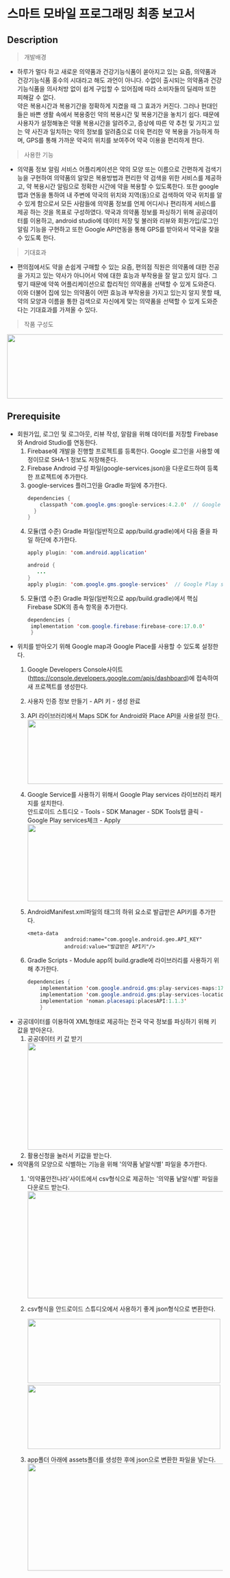 # 스마트 모바일 프로그래밍 최종 보고서
## Description
>개발배경   
* 하루가 멀다 하고 새로운 의약품과 건강기능식품이 쏟아지고 있는 요즘, 의약품과 건강기능식품 홍수의 시대라고 해도 과언이 아니다. 수없이 출시되는 의약품과 건강기능식품을 의사처방 없이 쉽게 구입할 수 있어짐에 따라 소비자들의 딜레마 또한 피해갈 수 없다.    
약은 복용시간과 복용기간을 정확하게 지켰을 때 그 효과가 커진다. 그러나 현대인들은 바쁜 생활 속에서 복용중인 약의 복용시간 및 복용기간을 놓치기 쉽다. 때문에 사용자가 설정해놓은 약물 복용시간을 알려주고, 증상에 따른 약 추천 및 가지고 있는 약 사진과 일치하는 약의 정보를 알려줌으로 더욱 편리한 약 복용을 가능하게 하며, GPS를 통해 가까운 약국의 위치를 보여주어 약국 이용을 편리하게 한다.
> 사용한 기능   
* 의약품 정보 알림 서비스 어플리케이션은 약의 모양 또는 이름으로 간편하게 검색기능을 구현하여 의약품의 알맞은 복용방법과 편리한 약 검색을 위한 서비스를 제공하고, 약 복용시간 알림으로 정확한 시간에 약을 복용할 수 있도록한다. 또한 google맵과 연동을 통하여 내 주변에 약국의 위치와 지역(동)으로 검색하여 약국 위치를 알 수 있게 함으로서 모든 사람들에 의약품 정보를 언제 어디서나 편리하게 서비스를 제공 하는 것을 목표로 구성하였다. 약국과 의약품 정보를 파싱하기 위해 공공데이터를 이용하고, android studio에 데이터 저장 및 불러와 리뷰와 회원가입/로그인 알림 기능을 구현하고 또한 Google API연동을 통해 GPS를 받아와서 약국을 찾을 수 있도록 한다.
>기대효과   
* 편의점에서도 약을 손쉽게 구매할 수 있는 요즘, 편의점 직원은 의약품에 대한 전공을 가지고 있는 약사가 아니어서 약에 대한 효능과 부작용을 잘 알고 있지 않다. 그렇기 때문에 약쏙 어플리케이션으로 합리적인 의약품을 선택할 수 있게 도와준다. 이와 더불어 집에 있는 의약품이 어떤 효능과 부작용을 가지고 있는지 알지 못할 때, 약의 모양과 이름을 통한 검색으로 자신에게 맞는 의약품을 선택할 수 있게 도와준다는 기대효과를 가져올 수 있다. 
> 작품 구성도
  <img src="https://user-images.githubusercontent.com/62936197/152375666-cea45f83-aa6a-44d9-b9e5-ec167242f8c2.png" width="550" height="150">
  
## Prerequisite
* 회원가입, 로그인 및 로그아웃, 리뷰 작성, 알람을 위해 데이터를 저장할 Firebase와 Android Studio를 연동한다.
    1. Firebase에 개발을 진행할 프로젝트를 등록한다. Google 로그인을 사용할 예정이므로 SHA-1 정보도 저장해준다.  
    2. Firebase Android 구성 파일(google-services.json)을 다운로드하여 등록한 프로젝트에 추가한다.   
    3. google-services 플러그인을 Gradle 파일에 추가한다. 
        ```java
        dependencies {
            classpath 'com.google.gms:google-services:4.2.0'  // Google Services plugin
          }
        }
        ```
    4. 모듈(앱 수준) Gradle 파일(일반적으로 app/build.gradle)에서 다음 줄을 파일 하단에 추가한다.
        ```java
        apply plugin: 'com.android.application'

        android {
           ...
        }
        apply plugin: 'com.google.gms.google-services'  // Google Play services Gradle plugin
        ```
    5. 모듈(앱 수준) Gradle 파일(일반적으로 app/build.gradle)에서 핵심 Firebase SDK의 종속 항목을 추가한다.
        ```java
        dependencies {
         implementation 'com.google.firebase:firebase-core:17.0.0'
         }
        ```
* 위치를 받아오기 위해 Google map과 Google Place를 사용할 수 있도록 설정한다.
    1. Google Developers Console사이트(https://console.developers.google.com/apis/dashboard)에 접속하여 새 프로젝트를 생성한다.    
    2. 사용자 인증 정보 만들기 - API 키 - 생성 완료
    3. API 라이브러리에서 Maps SDK for Android와 Place API을 사용설정 한다.
        <img src="https://user-images.githubusercontent.com/57400913/86551257-887f0900-bf7f-11ea-8d94-6ea94830123a.png" width="550" height="150"> 
    4. Google Service를 사용하기 위해서 Google Play services 라이브러리 패키지를 설치한다. <br>
       안드로이드 스튜디오 - Tools - SDK Manager - SDK Tools탭 클릭 - Google Play services체크 - Apply 
       <img src="https://user-images.githubusercontent.com/57400913/86551723-e06a3f80-bf80-11ea-98ca-94354ef16e20.png" width="550" height="180"> 
    5. AndroidManifest.xml파일의 <application>태그의 하위 요소로 발급받은 API키를 추가한다.   
       ```jave
       <meta-data
                   android:name="com.google.android.geo.API_KEY"
                   android:value="발급받은 API키"/>
       ```   

    6. Gradle Scripts - Module app의 build.gradle에 라이브러리를 사용하기 위해 추가한다.   
       ```java
       dependencies {
           implementation 'com.google.android.gms:play-services-maps:17.0.0'
           implementation 'com.google.android.gms:play-services-location:17.0.0'
           implementation 'noman.placesapi:placesAPI:1.1.3'
           }
       ```  
 * 공공데이터를 이용하여 XML형태로 제공하는 전국 약국 정보를 파싱하기 위해 키 값을 받아온다.
    1. 공공데이터 키 값 받기 <br>
        <img src="https://user-images.githubusercontent.com/62935657/86558576-bcb0f480-bf94-11ea-88e1-6cdb04e78f6a.png" width="550" height="250"> <br>
    2. 활용신청을 눌러서 키값을 받는다.
 * 의약품의 모양으로 식별하는 기능을 위해 '의약품 낱알식별' 파일을 추가한다.
    1. '의약품안전나라'사이트에서 csv형식으로 제공하는 '의약품 낱알식별' 파일을 다운로드 받는다. <br>
        <img src="https://user-images.githubusercontent.com/57400913/86558535-9c813580-bf94-11ea-8dac-a6032270ccf8.png" width="550" height="250">   
    2. csv형식을 안드로이드 스튜디오에서 사용하기 좋게 json형식으로 변환한다. <br>

        <img src="https://user-images.githubusercontent.com/57400913/86558548-a2771680-bf94-11ea-9fb8-a8ce03f54e16.png" width="450" height="150"> 　
        <img src="https://user-images.githubusercontent.com/57400913/86558552-a4d97080-bf94-11ea-89b7-8f1752c71524.png" width="450" height="150">

    3. app폴더 아래에 assets폴더를 생성한 후에 json으로 변환한 파일을 넣는다. <br>
        <img src="https://user-images.githubusercontent.com/57400913/86558778-4234a480-bf95-11ea-82fb-facc8f9ec789.png" width="550" height="250">
